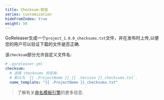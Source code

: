 ```yaml
---
title: Checksum-校验
series: customization
hideFromIndex: true
weight: 50
---
```

GoReleaser生成一个`project_1.0.0_checksums.txt`文件，并在发布时上传,以便您的用户可以验证下载的文件是否正确.

该`checksum`部分允许自定义文件名:

```yml
# .goreleaser.yml
checksum:
  # 选择 checksums 的名称.
  # 默认为 `{{ .ProjectName }}_{{ .Version }}_checksums.txt`.
  name_template: "{{ .ProjectName }}_checksums.txt"
```

> 了解有关[命名模板引擎](/templates)的更多信息.
